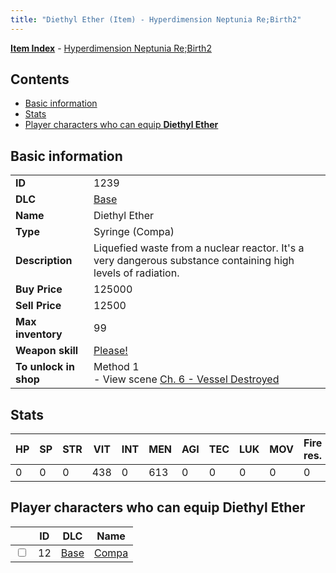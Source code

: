 ```yaml
---
title: "Diethyl Ether (Item) - Hyperdimension Neptunia Re;Birth2"
---
```


[**Item Index**](/neptunia/rb2/item/index.html) - [Hyperdimension Neptunia Re;Birth2](/neptunia/rb2)

## Contents

- [Basic information](#basic-information)
- [Stats](#stats)
- [Player characters who can equip **Diethyl Ether**](#player-characters-who-can-equip-diethyl-ether)

## Basic information

|   |   |
| -- | -- |
| **ID** | 1239 |
| **DLC** | [Base](/neptunia/rb2/dlc/0-base.html) |
| **Name** | Diethyl Ether |
| **Type** | Syringe (Compa) |
| **Description** | Liquefied waste from a nuclear reactor. It's a very dangerous substance containing high levels of radiation. |
| **Buy Price** | 125000 |
| **Sell Price** | 12500 |
| **Max inventory** | 99 |
| **Weapon skill** | [Please!](/neptunia/rb2/skill/0-1602-please.html) |
| **To unlock in shop** | Method 1<br />- View scene [Ch. 6 - Vessel Destroyed](/neptunia/rb2/scene/0-451-ch-6-vessel-destroyed.html) |

## Stats

| HP | SP | STR | VIT | INT | MEN | AGI | TEC | LUK | MOV | Fire res. | Ice res. | Wind res. | Lightning res. |
| -- | -- | --- | --- | --- | --- | --- | --- | --- | --- | --------- | -------- | --------- | -------------- |
| 0 | 0 | 0 | 438 | 0 | 613 | 0 | 0 | 0 | 0 | 0 | 0 | 0 | 0 |

## Player characters who can equip **Diethyl Ether**

|    | ID | DLC | Name |
| -- | -- | --- | ---- |
| <input type="checkbox" id="rb2-player-0-12" class="trackbox" /> | 12 | [Base](/neptunia/rb2/dlc/0-base.html) | [Compa](/neptunia/rb2/player/0-12-compa.html) |